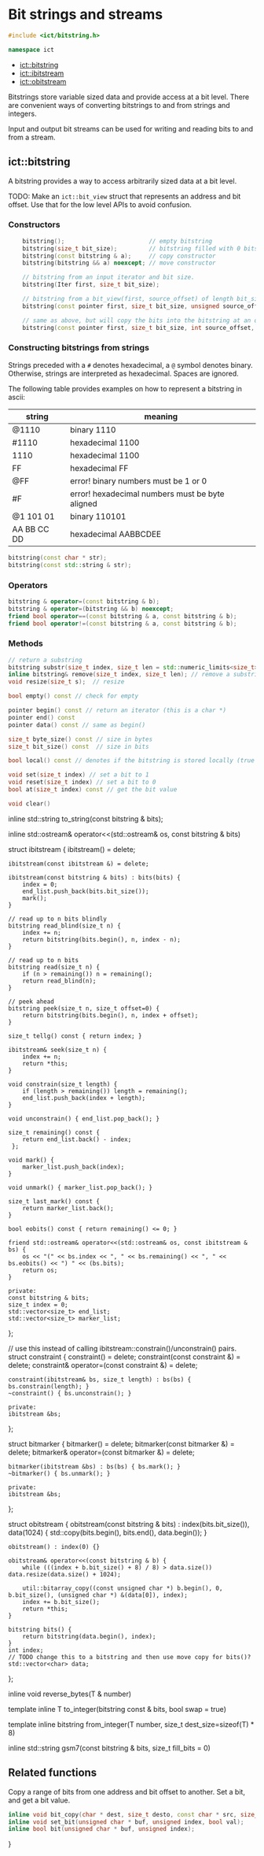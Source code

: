 # Bit strings and streams

```c++
#include <ict/bitstring.h>

namespace ict
```

* [ict::bitstring](#bitstring)
* [ict::ibitstream](#ibitstream)
* [ict::obitstream](#obitstream)

Bitstrings store variable sized data and provide access at a bit level.  There are convenient ways of converting 
bitstrings to and from strings and integers.  

Input and output bit streams can be used for writing and reading bits to and from a stream.

## <a name="bitstring"/> ict::bitstring

A bitstring provides a way to access arbitrarily sized data at a bit level. 

TODO: Make an `ict::bit_view` struct that represents an address and bit offset.  Use that for the low level APIs to
avoid confusion.

### Constructors

```c++
    bitstring();                        // empty bitstring
    bitstring(size_t bit_size);         // bitstring filled with 0 bits
    bitstring(const bitstring & a);     // copy constructor
    bitstring(bitstring && a) noexcept; // move constructor

    // bitstring from an input iterator and bit size.
    bitstring(Iter first, size_t bit_size);

    // bitstring from a bit_view(first, source_offset) of length bit_size
    bitstring(const pointer first, size_t bit_size, unsigned source_offset);

    // same as above, but will copy the bits into the bitstring at an offset.
    bitstring(const pointer first, size_t bit_size, int source_offset, int dest_offset);
```

### Constructing bitstrings from strings

Strings preceded with a `#` denotes hexadecimal, a `@` symbol denotes binary.  Otherwise, strings are 
interpreted as hexadecimal.  Spaces are ignored.

The following table provides examples on how to represent a bitstring in ascii:

string   | meaning
---------|---------
@1110    | binary 1110
#1110    | hexadecimal 1100
1110     | hexadecimal 1100
FF       | hexadecimal FF
@FF      | error! binary numbers must be 1 or 0
#F       | error! hexadecimal numbers must be byte aligned
@1 101 01   | binary 110101
AA BB CC DD | hexadecimal AABBCDEE

```c++
bitstring(const char * str);
bitstring(const std::string & str);
```

### Operators

```c++
bitstring & operator=(const bitstring & b);
bitstring & operator=(bitstring && b) noexcept;
friend bool operator==(const bitstring & a, const bitstring & b);
friend bool operator!=(const bitstring & a, const bitstring & b);
```

### Methods

```c++
// return a substring
bitstring substr(size_t index, size_t len = std::numeric_limits<size_t>::max()) const;
inline bitstring& remove(size_t index, size_t len); // remove a substring
void resize(size_t s);  // resize

bool empty() const // check for empty

pointer begin() const // return an iterator (this is a char *)
pointer end() const
pointer data() const // same as begin()

size_t byte_size() const // size in bytes
size_t bit_size() const  // size in bits

bool local() const // denotes if the bitstring is stored locally (true if its smaller than 64 bits)

void set(size_t index) // set a bit to 1
void reset(size_t index) // set a bit to 0
bool at(size_t index) const // get the bit value 

void clear()
```

inline std::string to_string(const bitstring & bits);

inline std::ostream& operator<<(std::ostream& os, const bitstring & bits)


struct ibitstream {
    ibitstream() = delete;

    ibitstream(const ibitstream &) = delete;

    ibitstream(const bitstring & bits) : bits(bits) {
        index = 0;
        end_list.push_back(bits.bit_size());
        mark();
    }

    // read up to n bits blindly
    bitstring read_blind(size_t n) {
        index += n;
        return bitstring(bits.begin(), n, index - n);
    }

    // read up to n bits
    bitstring read(size_t n) {
        if (n > remaining()) n = remaining();
        return read_blind(n);
    }

    // peek ahead
    bitstring peek(size_t n, size_t offset=0) {
        return bitstring(bits.begin(), n, index + offset);
    }

    size_t tellg() const { return index; }

    ibitstream& seek(size_t n) { 
        index += n; 
        return *this;
    }

    void constrain(size_t length) {
        if (length > remaining()) length = remaining();
        end_list.push_back(index + length);
    }

    void unconstrain() { end_list.pop_back(); }

    size_t remaining() const { 
        return end_list.back() - index; 
     };

    void mark() {
        marker_list.push_back(index);
    }

    void unmark() { marker_list.pop_back(); }

    size_t last_mark() const {
        return marker_list.back();
    }

    bool eobits() const { return remaining() <= 0; }

    friend std::ostream& operator<<(std::ostream& os, const ibitstream & bs) {
        os << "(" << bs.index << ", " << bs.remaining() << ", " << bs.eobits() << ") " << (bs.bits);
        return os;
    }

    private:
    const bitstring & bits;
    size_t index = 0;
    std::vector<size_t> end_list;
    std::vector<size_t> marker_list;
};

// use this instead of calling ibitstream::constrain()/unconstrain() pairs.
struct constraint {
    constraint() = delete;
    constraint(const constraint &) = delete;
    constraint& operator=(const constraint &) = delete;

    constraint(ibitstream& bs, size_t length) : bs(bs) { bs.constrain(length); }
    ~constraint() { bs.unconstrain(); }

    private:
    ibitstream &bs;
};

struct bitmarker {
    bitmarker() = delete;
    bitmarker(const bitmarker &) = delete;
    bitmarker& operator=(const bitmarker &) = delete;

    bitmarker(ibitstream &bs) : bs(bs) { bs.mark(); }
    ~bitmarker() { bs.unmark(); }

    private:
    ibitstream &bs;
};

struct obitstream {
    obitstream(const bitstring & bits) : index(bits.bit_size()), data(1024) {
        std::copy(bits.begin(), bits.end(), data.begin());
    }

    obitstream() : index(0) {}

    obitstream& operator<<(const bitstring & b) {
        while (((index + b.bit_size() + 8) / 8) > data.size()) data.resize(data.size() + 1024);

        util::bitarray_copy((const unsigned char *) b.begin(), 0, b.bit_size(), (unsigned char *) &(data[0]), index);
        index += b.bit_size();
        return *this;
    }

    bitstring bits() {
        return bitstring(data.begin(), index);
    }
    int index;
    // TODO change this to a bitstring and then use move copy for bits()?
    std::vector<char> data;
};

inline void reverse_bytes(T & number)

template <typename T>
inline T to_integer(bitstring const & bits, bool swap = true)

template <typename T> 
inline bitstring from_integer(T number, size_t dest_size=sizeof(T) * 8)

inline std::string gsm7(const bitstring & bits, size_t fill_bits = 0)

## Related functions

Copy a range of bits from one address and bit offset to another.  Set a bit, and get a bit value.
```c++
inline void bit_copy(char * dest, size_t desto, const char * src, size_t srco, size_t bit_length);
inline void set_bit(unsigned char * buf, unsigned index, bool val);
inline bool bit(unsigned char * buf, unsigned index);
```

}
